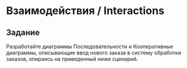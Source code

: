 # Взаимодействия / Interactions

## Задание

Разработайте диаграммы Последовательности и Кооперативные диаграммы, описывающие ввод нового заказа в систему обработки заказов, опираясь на приведенный ниже сценарий.
